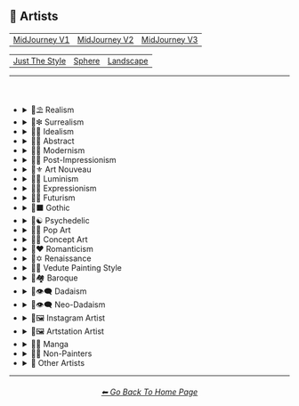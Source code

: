 <h2>📔 Artists</h2>

<div align="center">

<table>
	<tr align="center" valign="middle">
		<td>
			<a href="https://github.com/willwulfken/MidJourney-Styles-and-Keywords-Reference-Light/blob/text-gui/Pages/MJ_V1/Style_Pages/Sphere/Artists.md">MidJourney V1</a>
		</td>
		<td>
			<a href="https://github.com/willwulfken/MidJourney-Styles-and-Keywords-Reference-Light/blob/text-gui/Pages/MJ_V2/Style_Pages/Sphere/Artists.md">MidJourney V2</a>
		</td>
		<td>
			<a href="https://github.com/willwulfken/MidJourney-Styles-and-Keywords-Reference-Light/blob/text-gui/Pages/MJ_V3/Style_Pages/Sphere/Artists.md">MidJourney V3</a>
		</td>
	</tr>
</table>

<table>
	<tr align="center" valign="middle">
		<td>
			<a href="https://github.com/willwulfken/MidJourney-Styles-and-Keywords-Reference-Light/blob/text-gui/Pages/MJ_V3/Style_Pages/Just_The_Style/Artists.md">Just The Style</a>
		</td>
		<td>
			<a href="https://github.com/willwulfken/MidJourney-Styles-and-Keywords-Reference-Light/blob/text-gui/Pages/MJ_V3/Style_Pages/Sphere/Artists.md">Sphere</a>
		</td>
		<td>
			<a href="https://github.com/willwulfken/MidJourney-Styles-and-Keywords-Reference-Light/blob/text-gui/Pages/MJ_V3/Style_Pages/Landscape/Artists.md">Landscape</a>
		</td>
	</tr>
</table>

</div>

<hr>
<br>

- <details><summary>📔⛱ Realism</summary><p><div align="center">

	| Painting By Ivan Shishkin | Painting By Zdzislaw Beksinski |
	| :-: | :-: |
	| <img src="https://github.com/willwulfken/MidJourney-Styles-and-Keywords-Reference-Light/blob/text-gui/Images/MJ_V3/MidJourney_Styles_(sphere)/Artists/sphere_Painting_by_Ivan_Shishkin.webp?raw=true" width="256" /> | <img src="https://github.com/willwulfken/MidJourney-Styles-and-Keywords-Reference-Light/blob/text-gui/Images/MJ_V3/MidJourney_Styles_(sphere)/Artists/sphere_Painting_by_Zdzislaw_Beksinski.webp?raw=true" width="256" /> |
	
	<br>
	
	| Art by James Gurney | Painting By Claude Lorrain | Painting By Edward Hopper |
	| :-: | :-: | :-: |
	| <img src="https://github.com/willwulfken/MidJourney-Styles-and-Keywords-Reference-Light/blob/text-gui/Images/MJ_V3/MidJourney_Styles_(sphere)/Wave_10/sphere_Art_by_James_Gurney.webp?raw=true" width="256" /> | <img src="https://github.com/willwulfken/MidJourney-Styles-and-Keywords-Reference-Light/blob/text-gui/Images/MJ_V3/MidJourney_Styles_(sphere)/Artists/sphere_Painting_by_Claude_Lorrain.webp?raw=true" width="256" /> | <img src="https://github.com/willwulfken/MidJourney-Styles-and-Keywords-Reference-Light/blob/text-gui/Images/MJ_V3/MidJourney_Styles_(sphere)/Artists/sphere_Painting_by_Edward_Hopper.webp?raw=true" width="256" /> |

	<br>
	
	| Painted By Adolph Menzel | Painted By Alexei Savrasov | Painted By Andrew Wyeth |
	| :-: | :-: | :-: |
	| <img src="https://github.com/willwulfken/MidJourney-Styles-and-Keywords-Reference-Light/blob/text-gui/Images/MJ_V3/MidJourney_Styles_(sphere)/Artists/sphere_Painted_By_Adolph_Menzel.webp?raw=true" width="256" /> | <img src="https://github.com/willwulfken/MidJourney-Styles-and-Keywords-Reference-Light/blob/text-gui/Images/MJ_V3/MidJourney_Styles_(sphere)/Artists/sphere_Painted_By_Alexei_Savrasov.webp?raw=true" width="256" /> | <img src="https://github.com/willwulfken/MidJourney-Styles-and-Keywords-Reference-Light/blob/text-gui/Images/MJ_V3/MidJourney_Styles_(sphere)/Artists/sphere_Painted_By_Andrew_Wyeth.webp?raw=true" width="256" /> |

	<br>

	| Painting By Vilhelm Hammershoi |
	| :-: |
	| <img src="https://github.com/willwulfken/MidJourney-Styles-and-Keywords-Reference-Light/blob/text-gui/Images/MJ_V3/MidJourney_Styles_(sphere)/Artists/sphere_Painting_by_Vilhelm_Hammershoi.webp?raw=true" width="256" /> |

  </div></p></details>


- <details><summary>📔❇ Surrealism</summary><p><div align="center">

	| Painting By Salvador Dali | Painting By Pablo Picasso | Painted By Andre Masson |
	| :-: | :-: | :-: |
	| <img src="https://github.com/willwulfken/MidJourney-Styles-and-Keywords-Reference-Light/blob/text-gui/Images/MJ_V3/MidJourney_Styles_(sphere)/Artists/sphere_Painting_by_Salvador_Dali.webp?raw=true" width="256" /> | <img src="https://github.com/willwulfken/MidJourney-Styles-and-Keywords-Reference-Light/blob/text-gui/Images/MJ_V3/MidJourney_Styles_(sphere)/Artists/sphere_Painting_by_Pablo_Picasso.webp?raw=true" width="256" /> | <img src="https://github.com/willwulfken/MidJourney-Styles-and-Keywords-Reference-Light/blob/text-gui/Images/MJ_V3/MidJourney_Styles_(sphere)/Artists/sphere_Painted_By_Andre_Masson.webp?raw=true" width="256" /> |
	
	<br>
	
	| Painting By Max Ernst | Painting By Rene Magritte |
	| :-: | :-: |
	| <img src="https://github.com/willwulfken/MidJourney-Styles-and-Keywords-Reference-Light/blob/text-gui/Images/MJ_V3/MidJourney_Styles_(sphere)/Artists/sphere_Painting_by_Max_Ernst.webp?raw=true" width="256" /> | <img src="https://github.com/willwulfken/MidJourney-Styles-and-Keywords-Reference-Light/blob/text-gui/Images/MJ_V3/MidJourney_Styles_(sphere)/Artists/sphere_Painting_by_Rene_Magritte.webp?raw=true" width="256" /> |

	<br>

	| Art By Jim Burns | Art by Vincent Di Fate |
	| :-: | :-: |
	| <img src="https://github.com/willwulfken/MidJourney-Styles-and-Keywords-Reference-Light/blob/text-gui/Images/MJ_V3/MidJourney_Styles_(sphere)/Wave_10/sphere_Art_By_Jim_Burns.webp?raw=true" width="256" /> | <img src="https://github.com/willwulfken/MidJourney-Styles-and-Keywords-Reference-Light/blob/text-gui/Images/MJ_V3/MidJourney_Styles_(sphere)/Wave_10/sphere_Art_by_Vincent_Di_Fate.webp?raw=true" width="256" /> |

  </div></p></details>
  

- <details><summary>📔🔆 Idealism</summary><p><div align="center">

	| Painting By Jean Delville |
	| :-: |
	| <img src="https://github.com/willwulfken/MidJourney-Styles-and-Keywords-Reference-Light/blob/text-gui/Images/MJ_V3/MidJourney_Styles_(sphere)/Artists/sphere_Painting_by_Jean_Delville.webp?raw=true" width="256" /> |

  </div></p></details>


- <details><summary>📔💮 Abstract</summary><p><div align="center">

	| Painting By Wassily Kandinsky | Painting By Marcia Santore |
	| :-: | :-: |
	| <img src="https://github.com/willwulfken/MidJourney-Styles-and-Keywords-Reference-Light/blob/text-gui/Images/MJ_V3/MidJourney_Styles_(sphere)/Artists/sphere_Painting_by_Wassily_Kandinsky.webp?raw=true" width="256" /> | <img src="https://github.com/willwulfken/MidJourney-Styles-and-Keywords-Reference-Light/blob/text-gui/Images/MJ_V3/MidJourney_Styles_(sphere)/Artists/sphere_Painting_by_Marcia_Santore.webp?raw=true" width="256" /> |

  </div></p></details>


- <details><summary>📔🧬 Modernism</summary><p><div align="center">

	| Painting By Kandinksey | Painting by Paul Cezane |
	| :-: | :-: |
	| <img src="https://github.com/willwulfken/MidJourney-Styles-and-Keywords-Reference-Light/blob/text-gui/Images/MJ_V3/MidJourney_Styles_(sphere)/Wave_10/sphere_Painting_By_Kandinksey.webp?raw=true" width="256" /> | <img src="https://github.com/willwulfken/MidJourney-Styles-and-Keywords-Reference-Light/blob/text-gui/Images/MJ_V3/MidJourney_Styles_(sphere)/Wave_10/sphere_Painting_by_Paul_Cezane.webp?raw=true" width="256" /> |
	
	<br>

	| Painted By Lawrence Pelton | Painted By Amanda Sage |
    | :-: | :-: |
    | <img src="https://github.com/willwulfken/MidJourney-Styles-and-Keywords-Reference-Light/blob/text-gui/Images/MJ_V3/MidJourney_Styles_(sphere)/Artists/sphere_Painted_By_Lawrence_Pelton.webp?raw=true" width="256" /> | <img src="https://github.com/willwulfken/MidJourney-Styles-and-Keywords-Reference-Light/blob/text-gui/Images/MJ_V3/MidJourney_Styles_(sphere)/Artists/sphere_Painted_By_Amanda_Sage.webp?raw=true" width="256" /> |

	<br>

    | Painted By Amedeo Modigliani | Art by Henry Moore |
    | :-: | :-: |
    | <img src="https://github.com/willwulfken/MidJourney-Styles-and-Keywords-Reference-Light/blob/text-gui/Images/MJ_V3/MidJourney_Styles_(sphere)/Artists/sphere_Painted_By_Amedeo_Modigliani.webp?raw=true" width="256" /> | <img src="https://github.com/willwulfken/MidJourney-Styles-and-Keywords-Reference-Light/blob/text-gui/Images/MJ_V3/MidJourney_Styles_(sphere)/Wave_10/sphere_Art_by_Henry_Moore.webp?raw=true" width="256" /> |

  </div></p></details>


- <details><summary>📔➿ Post-Impressionism</summary><p><div align="center">

	| Painting By Van Gogh |
	| :-: |
	| <img src="https://github.com/willwulfken/MidJourney-Styles-and-Keywords-Reference-Light/blob/text-gui/Images/MJ_V3/MidJourney_Styles_(sphere)/Artists/sphere_Painting_by_Van_Gogh.webp?raw=true" width="256" /> |

  </div></p></details>


- <details><summary>📔⚜ Art Nouveau</summary><p><div align="center">

	| Painting By Wes Anderson | Painted By Alphonso Mucha | <br>Art By Gustav Klimt<p><div align="center"><i><h6>Added By <a href="https://github.com/brianrhea">Brian Rhea</a></h6></i></p> |
	| :-: | :-: | :-: |
	| <img src="https://github.com/willwulfken/MidJourney-Styles-and-Keywords-Reference-Light/blob/text-gui/Images/MJ_V3/MidJourney_Styles_(sphere)/Artists/sphere_Painting_by_Wes_Anderson.webp?raw=true" width="256" /> | <img src="https://github.com/willwulfken/MidJourney-Styles-and-Keywords-Reference-Light/blob/text-gui/Images/MJ_V3/MidJourney_Styles_(sphere)/Artists/sphere_Painted_By_Alphonso_Mucha.webp?raw=true" width="256" /> | <img src="https://github.com/willwulfken/MidJourney-Styles-and-Keywords-Reference-Light/blob/text-gui/Images/MJ_V3/MidJourney_Styles_(sphere)/Artists/sphere_Art_By_Gustav_Klimt.webp?raw=true" width="256" /> |

  </div></p></details>


- <details><summary>📔🌄 Luminism</summary><p><div align="center">

	| Painting By Albert Bierstadt | Painting By Thomas Kinkade |
	| :-: | :-: |
	| <img src="https://github.com/willwulfken/MidJourney-Styles-and-Keywords-Reference-Light/blob/text-gui/Images/MJ_V3/MidJourney_Styles_(sphere)/Artists/sphere_Painting_by_Albert_Bierstadt.webp?raw=true" width="256" /> | <img src="https://github.com/willwulfken/MidJourney-Styles-and-Keywords-Reference-Light/blob/text-gui/Images/MJ_V3/MidJourney_Styles_(sphere)/Artists/sphere_Painting_by_Thomas_Kinkade.webp?raw=true" width="256" /> |

  </div></p></details>


- <details><summary>📔🦋 Expressionism</summary><p><div align="center">

    | Painted By Affadi | Painted By Alexej Von Jawlensky | Painted By Alice Neel |
    | :-: | :-: | :-: |
    | <img src="https://github.com/willwulfken/MidJourney-Styles-and-Keywords-Reference-Light/blob/text-gui/Images/MJ_V3/MidJourney_Styles_(sphere)/Artists/sphere_Painted_By_Affadi.webp?raw=true" width="256" /> | <img src="https://github.com/willwulfken/MidJourney-Styles-and-Keywords-Reference-Light/blob/text-gui/Images/MJ_V3/MidJourney_Styles_(sphere)/Artists/sphere_Painted_By_Alexej_Von_Jawlensky.webp?raw=true" width="256" /> | <img src="https://github.com/willwulfken/MidJourney-Styles-and-Keywords-Reference-Light/blob/text-gui/Images/MJ_V3/MidJourney_Styles_(sphere)/Artists/sphere_Painted_By_Alice_Neel.webp?raw=true" width="256" /> |

    <br>

    | Painted By Alyssa Monks | Painted By Alfred Kubin |
    | :-: | :-: |
    | <img src="https://github.com/willwulfken/MidJourney-Styles-and-Keywords-Reference-Light/blob/text-gui/Images/MJ_V3/MidJourney_Styles_(sphere)/Artists/sphere_Painted_By_Alyssa_Monks.webp?raw=true" width="256" /> | <img src="https://github.com/willwulfken/MidJourney-Styles-and-Keywords-Reference-Light/blob/text-gui/Images/MJ_V3/MidJourney_Styles_(sphere)/Artists/sphere_Painted_By_Alfred_Kubin.webp?raw=true" width="256" /> |

  </div></p></details>


- <details><summary>📔🔳 Futurism</summary><p><div align="center">

	| Painting By David Alabo |
	| :-: |
	| <img src="https://github.com/willwulfken/MidJourney-Styles-and-Keywords-Reference-Light/blob/text-gui/Images/MJ_V3/MidJourney_Styles_(sphere)/Artists/sphere_Painting_by_David_Alabo.webp?raw=true" width="256" /> |

  </div></p></details>


- <details><summary>📔⬛ Gothic</summary><p><div align="center">

	| Painted By Anne Stokes | Painting By Gerald Brom |
	| :-: | :-: |
	| <img src="https://github.com/willwulfken/MidJourney-Styles-and-Keywords-Reference-Light/blob/text-gui/Images/MJ_V3/MidJourney_Styles_(sphere)/Artists/sphere_Painted_By_Anne_Stokes.webp?raw=true" width="256" /> | <img src="https://github.com/willwulfken/MidJourney-Styles-and-Keywords-Reference-Light/blob/text-gui/Images/MJ_V3/MidJourney_Styles_(sphere)/Artists/sphere_Painting_by_Gerald_Brom.webp?raw=true" width="256" /> |

	<br>

	| Painting By Grant Wood | Painted By Albrecht Durer |
	| :-: | :-: |
	| <img src="https://github.com/willwulfken/MidJourney-Styles-and-Keywords-Reference-Light/blob/text-gui/Images/MJ_V3/MidJourney_Styles_(sphere)/Artists/sphere_Painting_by_Grant_Wood.webp?raw=true" width="256" /> | <img src="https://github.com/willwulfken/MidJourney-Styles-and-Keywords-Reference-Light/blob/text-gui/Images/MJ_V3/MidJourney_Styles_(sphere)/Artists/sphere_Painted_By_Albrecht_Durer.webp?raw=true" width="256" /> |

  </div></p></details>


- <details><summary>📔☯ Psychedelic</summary><p><div align="center">

	| Painting By Alex Grey | Painting By Dan Mumford |
	| :-: | :-: |
	| <img src="https://github.com/willwulfken/MidJourney-Styles-and-Keywords-Reference-Light/blob/text-gui/Images/MJ_V3/MidJourney_Styles_(sphere)/Artists/sphere_Painting_by_Alex_Grey.webp?raw=true" width="256" /> | <img src="https://github.com/willwulfken/MidJourney-Styles-and-Keywords-Reference-Light/blob/text-gui/Images/MJ_V3/MidJourney_Styles_(sphere)/Artists/sphere_Painting_by_Dan_Mumford.webp?raw=true" width="256" /> |

  </div></p></details>


- <details><summary>📔🔴 Pop Art</summary><p><div align="center">

	| Painted By Andy Worhol | Painting By David Hockney |
	| :-: | :-: |
	| <img src="https://github.com/willwulfken/MidJourney-Styles-and-Keywords-Reference-Light/blob/text-gui/Images/MJ_V3/MidJourney_Styles_(sphere)/Artists/sphere_Painted_By_Andy_Worhol.webp?raw=true" width="256" /> | <img src="https://github.com/willwulfken/MidJourney-Styles-and-Keywords-Reference-Light/blob/text-gui/Images/MJ_V3/MidJourney_Styles_(sphere)/Artists/sphere_Painting_by_David_Hockney.webp?raw=true" width="256" /> |

  </div></p></details>


- <details><summary>📔🧿 Concept Art</summary><p><div align="center">

	| Painting By Marc Simonetti | Painted By Alan Lee |
	| :-: | :-: |
	| <img src="https://github.com/willwulfken/MidJourney-Styles-and-Keywords-Reference-Light/blob/text-gui/Images/MJ_V3/MidJourney_Styles_(sphere)/Artists/sphere_Painting_by_Marc_Simonetti.webp?raw=true" width="256" /> | <img src="https://github.com/willwulfken/MidJourney-Styles-and-Keywords-Reference-Light/blob/text-gui/Images/MJ_V3/MidJourney_Styles_(sphere)/Artists/sphere_Painted_By_Alan_Lee.webp?raw=true" width="256" /> |

  </div></p></details>


- <details><summary>📔❤ Romanticism</summary><p><div align="center">

	| Painting By John Constable |
	| :-: |
	| <img src="https://github.com/willwulfken/MidJourney-Styles-and-Keywords-Reference-Light/blob/text-gui/Images/MJ_V3/MidJourney_Styles_(sphere)/Artists/sphere_Painting_by_John_Constable.webp?raw=true" width="256" /> |

  </div></p></details>


- <details><summary>📔✡️ Renaissance</summary><p><div align="center">

	| Painted By Leonardo Da Vinci | Painted By Da Vinci |
	| :-: | :-: |
	| <img src="https://github.com/willwulfken/MidJourney-Styles-and-Keywords-Reference-Light/blob/text-gui/Images/MJ_V3/MidJourney_Styles_(sphere)/Wave_11/sphere_Painted_By_Leonardo_Da_Vinci.webp?raw=true" width="256" /> | <img src="https://github.com/willwulfken/MidJourney-Styles-and-Keywords-Reference-Light/blob/text-gui/Images/MJ_V3/MidJourney_Styles_(sphere)/Wave_11/sphere_Painted_By_Da_Vinci.webp?raw=true" width="256" /> |
	
	<br>

	| Painting By Hieronymus Bosch |
	| :-: |
	| <img src="https://github.com/willwulfken/MidJourney-Styles-and-Keywords-Reference-Light/blob/text-gui/Images/MJ_V3/MidJourney_Styles_(sphere)/Artists/sphere_Painting_by_Hieronymus_Bosch.webp?raw=true" width="256" /> |

  </div></p></details>


- <details><summary>📔🌇 Vedute Painting Style</summary><p><div align="center">

	| Painting By Canaletto |
	| :-: |
	| <img src="https://github.com/willwulfken/MidJourney-Styles-and-Keywords-Reference-Light/blob/text-gui/Images/MJ_V3/MidJourney_Styles_(sphere)/Artists/sphere_Painting_by_Canaletto.webp?raw=true" width="256" /> |

  </div></p></details>


- <details><summary>📔🏘 Baroque</summary><p><div align="center">

	| Painted By Annibale Carracci | Painted By Anthony Van Dyck |
    | :-: | :-: |
    | <img src="https://github.com/willwulfken/MidJourney-Styles-and-Keywords-Reference-Light/blob/text-gui/Images/MJ_V3/MidJourney_Styles_(sphere)/Artists/sphere_Painted_By_Annibale_Carracci.webp?raw=true" width="256" /> | <img src="https://github.com/willwulfken/MidJourney-Styles-and-Keywords-Reference-Light/blob/text-gui/Images/MJ_V3/MidJourney_Styles_(sphere)/Artists/sphere_Painted_By_Anthony_Van_Dyck.webp?raw=true" width="256" /> |

  </div></p></details>


- <details><summary>📔👁‍🗨 Dadaism</summary><p><div align="center">

	| Painting By Robert Rauschenberg | Art By Man Ray |
	| :-: | :-: |
	| <img src="https://github.com/willwulfken/MidJourney-Styles-and-Keywords-Reference-Light/blob/text-gui/Images/MJ_V3/MidJourney_Styles_(sphere)/Artists/sphere_Painting_by_Robert_Rauschenberg.webp?raw=true" width="256" /> | <img src="https://github.com/willwulfken/MidJourney-Styles-and-Keywords-Reference-Light/blob/text-gui/Images/MJ_V3/MidJourney_Styles_(sphere)/Artists/sphere_Art_by_Man_Ray.webp?raw=true" width="256" /> |
	
	<br>
	
	| Painting By Morton Livingston Schamberg | Art By Marcel Duchamp |
	| :-: | :-: |
	| <img src="https://github.com/willwulfken/MidJourney-Styles-and-Keywords-Reference-Light/blob/text-gui/Images/MJ_V3/MidJourney_Styles_(sphere)/Artists/sphere_Painting_by_Morton_Livingston_Schamberg.webp?raw=true" width="256" /> | <img src="https://github.com/willwulfken/MidJourney-Styles-and-Keywords-Reference-Light/blob/text-gui/Images/MJ_V3/MidJourney_Styles_(sphere)/Artists/sphere_Art_by_Marcel_Duchamp.webp?raw=true" width="256" /> |
	
	<br>
	
	| Art By Suzanne Duchamp | Painting By Francis Picabia |
	| :-: | :-: |
	| <img src="https://github.com/willwulfken/MidJourney-Styles-and-Keywords-Reference-Light/blob/text-gui/Images/MJ_V3/MidJourney_Styles_(sphere)/Artists/sphere_Art_by_Suzanne_Duchamp.webp?raw=true" width="256" /> | <img src="https://github.com/willwulfken/MidJourney-Styles-and-Keywords-Reference-Light/blob/text-gui/Images/MJ_V3/MidJourney_Styles_(sphere)/Artists/sphere_Painting_by_Francis_Picabia.webp?raw=true" width="256" /> |
	
	<br>
	
	| Art By Georges Ribemont-Dessaignes | Painting By Juliette Roche |
	| :-: | :-: |
	| <img src="https://github.com/willwulfken/MidJourney-Styles-and-Keywords-Reference-Light/blob/text-gui/Images/MJ_V3/MidJourney_Styles_(sphere)/Artists/sphere_Art_by_Georges_Ribemont-Dessaignes.webp?raw=true" width="256" /> | <img src="https://github.com/willwulfken/MidJourney-Styles-and-Keywords-Reference-Light/blob/text-gui/Images/MJ_V3/MidJourney_Styles_(sphere)/Artists/sphere_Painting_by_Juliette_Roche.webp?raw=true" width="256" /> |

	<br>

	| Art By Max Ernst | Art By Wilhelm Fick |
	| :-: | :-: |
	| <img src="https://github.com/willwulfken/MidJourney-Styles-and-Keywords-Reference-Light/blob/text-gui/Images/MJ_V3/MidJourney_Styles_(sphere)/Artists/sphere_Art_by_Max_Ernst.webp?raw=true" width="256" /> | <img src="https://github.com/willwulfken/MidJourney-Styles-and-Keywords-Reference-Light/blob/text-gui/Images/MJ_V3/MidJourney_Styles_(sphere)/Artists/sphere_Art_by_Wilhelm_Fick.webp?raw=true" width="256" /> |
	
	<br>

	| Art By George Grosz | Art By Hannah Hoch |
	| :-: | :-: |
	| <img src="https://github.com/willwulfken/MidJourney-Styles-and-Keywords-Reference-Light/blob/text-gui/Images/MJ_V3/MidJourney_Styles_(sphere)/Artists/sphere_Art_by_George_Grosz.webp?raw=true" width="256" /> | <img src="https://github.com/willwulfken/MidJourney-Styles-and-Keywords-Reference-Light/blob/text-gui/Images/MJ_V3/MidJourney_Styles_(sphere)/Artists/sphere_Art_by_Hannah_Hoch.webp?raw=true" width="256" /> |
	
	<br>

	| Art By Kurt Schwitters | Painting By Julius Evola |
	| :-: | :-: |
	| <img src="https://github.com/willwulfken/MidJourney-Styles-and-Keywords-Reference-Light/blob/text-gui/Images/MJ_V3/MidJourney_Styles_(sphere)/Artists/sphere_Art_by_Kurt_Schwitters.webp?raw=true" width="256" /> | <img src="https://github.com/willwulfken/MidJourney-Styles-and-Keywords-Reference-Light/blob/text-gui/Images/MJ_V3/MidJourney_Styles_(sphere)/Artists/sphere_Painting_by_Julius_Evola.webp?raw=true" width="256" /> |
	
	<br>

	| Painting By Serge Charchoune | Art By Ilia Zdanevich |
	| :-: | :-: |
	| <img src="https://github.com/willwulfken/MidJourney-Styles-and-Keywords-Reference-Light/blob/text-gui/Images/MJ_V3/MidJourney_Styles_(sphere)/Artists/sphere_Painting_by_Serge_Charchoune.webp?raw=true" width="256" /> | <img src="https://github.com/willwulfken/MidJourney-Styles-and-Keywords-Reference-Light/blob/text-gui/Images/MJ_V3/MidJourney_Styles_(sphere)/Artists/sphere_Art_by_Ilia_Zdanevich.webp?raw=true" width="256" /> |
	
	<br>

	| Painting By Jean Crotti | Art By Sophie Taeuber-Arp |
	| :-: | :-: |
	| <img src="https://github.com/willwulfken/MidJourney-Styles-and-Keywords-Reference-Light/blob/text-gui/Images/MJ_V3/MidJourney_Styles_(sphere)/Artists/sphere_Painting_by_Jean_Crotti.webp?raw=true" width="256" /> | <img src="https://github.com/willwulfken/MidJourney-Styles-and-Keywords-Reference-Light/blob/text-gui/Images/MJ_V3/MidJourney_Styles_(sphere)/Artists/sphere_Art_by_Sophie_Taeuber-Arp.webp?raw=true" width="256" /> |

  </div></p></details>


- <details><summary>📔👁‍🗨 Neo-Dadaism</summary><p><div align="center">
	
	| Art By Genpei Akasegawa | Painting By Josip Demirovic Devj |
	| :-: | :-: |
	| <img src="https://github.com/willwulfken/MidJourney-Styles-and-Keywords-Reference-Light/blob/text-gui/Images/MJ_V3/MidJourney_Styles_(sphere)/Artists/sphere_Art_by_Genpei_Akasegawa.webp?raw=true" width="256" /> | <img src="https://github.com/willwulfken/MidJourney-Styles-and-Keywords-Reference-Light/blob/text-gui/Images/MJ_V3/MidJourney_Styles_(sphere)/Artists/sphere_Painting_by_Josip_Demirovic_Devj.webp?raw=true" width="256" /> |
	
	<br>
	
	| Painting By Jim Dine | Art By Arthur Kopcke |
	| :-: | :-: |
	| <img src="https://github.com/willwulfken/MidJourney-Styles-and-Keywords-Reference-Light/blob/text-gui/Images/MJ_V3/MidJourney_Styles_(sphere)/Artists/sphere_Painting_by_Jim_Dine.webp?raw=true" width="256" /> | <img src="https://github.com/willwulfken/MidJourney-Styles-and-Keywords-Reference-Light/blob/text-gui/Images/MJ_V3/MidJourney_Styles_(sphere)/Artists/sphere_Art_by_Arthur_Kopcke.webp?raw=true" width="256" /> |
	
	<br>
	
	| Art By George Maciunas | Art By Valery Oisteanu |
	| :-: | :-: |
	| <img src="https://github.com/willwulfken/MidJourney-Styles-and-Keywords-Reference-Light/blob/text-gui/Images/MJ_V3/MidJourney_Styles_(sphere)/Artists/sphere_Art_by_George_Maciunas.webp?raw=true" width="256" /> | <img src="https://github.com/willwulfken/MidJourney-Styles-and-Keywords-Reference-Light/blob/text-gui/Images/MJ_V3/MidJourney_Styles_(sphere)/Artists/sphere_Art_by_Valery_Oisteanu.webp?raw=true" width="256" /> |

	<br>
	
	| Painting By Ushio Shinohara | Art By Jean Tinguely |
	| :-: | :-: |
	| <img src="https://github.com/willwulfken/MidJourney-Styles-and-Keywords-Reference-Light/blob/text-gui/Images/MJ_V3/MidJourney_Styles_(sphere)/Artists/sphere_Painting_by_Ushio_Shinohara.webp?raw=true" width="256" /> | <img src="https://github.com/willwulfken/MidJourney-Styles-and-Keywords-Reference-Light/blob/text-gui/Images/MJ_V3/MidJourney_Styles_(sphere)/Artists/sphere_Art_by_Jean_Tinguely.webp?raw=true" width="256" /> |
	
	<br>
	
	| Art By Masunobu Yoshimura |
	| :-: |
	| <img src="https://github.com/willwulfken/MidJourney-Styles-and-Keywords-Reference-Light/blob/text-gui/Images/MJ_V3/MidJourney_Styles_(sphere)/Artists/sphere_Art_by_Masunobu_Yoshimura.webp?raw=true" width="256" /> |

  </div></p></details>


- <details><summary>📔🖼 Instagram Artist</summary><p><div align="center">
	
	| Uon.visuals | Art By Uon.visuals |
	| :-: | :-: |
	| <img src="https://github.com/willwulfken/MidJourney-Styles-and-Keywords-Reference-Light/blob/text-gui/Images/MJ_V3/MidJourney_Styles_(sphere)/Artists/sphere_Uon.visuals.webp?raw=true" width="256" /> | <img src="https://github.com/willwulfken/MidJourney-Styles-and-Keywords-Reference-Light/blob/text-gui/Images/MJ_V3/MidJourney_Styles_(sphere)/Artists/sphere_Art_by_Uon.visuals.webp?raw=true" width="256" /> |
	
	<br>

	| Art By Seth McMahon |
	| :-: |
	| <img src="https://github.com/willwulfken/MidJourney-Styles-and-Keywords-Reference-Light/blob/text-gui/Images/MJ_V3/MidJourney_Styles_(sphere)/Wave_10/sphere_Art_By_Seth_McMahon.webp?raw=true" width="256" /> |
	
	<br>
	
	| Artofethan | Art By Artofethan |
	| :-: | :-: |
	| <img src="https://github.com/willwulfken/MidJourney-Styles-and-Keywords-Reference-Light/blob/text-gui/Images/MJ_V3/MidJourney_Styles_(sphere)/Artists/sphere_Artofethan.webp?raw=true" width="256" /> | <img src="https://github.com/willwulfken/MidJourney-Styles-and-Keywords-Reference-Light/blob/text-gui/Images/MJ_V3/MidJourney_Styles_(sphere)/Artists/sphere_Art_by_artofethan.webp?raw=true" width="256" /> |

	<br>
	
	| Painting By Peter Mohrbacher |
	| :-: |
	| <img src="https://github.com/willwulfken/MidJourney-Styles-and-Keywords-Reference-Light/blob/text-gui/Images/MJ_V3/MidJourney_Styles_(sphere)/Artists/sphere_Painting_by_Peter_Mohrbacher.webp?raw=true" width="256" /> |

	<br>
	
	| Painting By Boris Groh |
	| :-: |
	| <img src="https://github.com/willwulfken/MidJourney-Styles-and-Keywords-Reference-Light/blob/text-gui/Images/MJ_V3/MidJourney_Styles_(sphere)/Wave_10/sphere_Painting_By_Boris_Groh.webp?raw=true" width="256" /> |

  </div></p></details>


- <details><summary>📔🖼 Artstation Artist</summary><p><div align="center">

    | Painted By Annton Fadeev | Painted By Alena Aenami |
    | :-: | :-: |
    | <img src="https://github.com/willwulfken/MidJourney-Styles-and-Keywords-Reference-Light/blob/text-gui/Images/MJ_V3/MidJourney_Styles_(sphere)/Artists/sphere_Painted_By_Annton_Fadeev.webp?raw=true" width="256" /> | <img src="https://github.com/willwulfken/MidJourney-Styles-and-Keywords-Reference-Light/blob/text-gui/Images/MJ_V3/MidJourney_Styles_(sphere)/Artists/sphere_Painted_By_Alena_Aenami.webp?raw=true" width="256" /> |

	<br>

    | Painted By Andreas Rocha | Painted By Aleksi Briclot |
    | :-: | :-: |
    | <img src="https://github.com/willwulfken/MidJourney-Styles-and-Keywords-Reference-Light/blob/text-gui/Images/MJ_V3/MidJourney_Styles_(sphere)/Artists/sphere_Painted_By_Andreas_Rocha.webp?raw=true" width="256" /> | <img src="https://github.com/willwulfken/MidJourney-Styles-and-Keywords-Reference-Light/blob/text-gui/Images/MJ_V3/MidJourney_Styles_(sphere)/Artists/sphere_Painted_By_Aleksi_Briclot.webp?raw=true" width="256" /> |

	<br>

	| Painting By Ivan Stan |
	| :-: |
	| <img src="https://github.com/willwulfken/MidJourney-Styles-and-Keywords-Reference-Light/blob/text-gui/Images/MJ_V3/MidJourney_Styles_(sphere)/Wave_10/sphere_Painting_By_Ivan_Stan.webp?raw=true" width="256" /> |

  </div></p></details>


- <details><summary>📔🈯 Manga</summary><p><div align="center">

	| Painting By Junji Ito |
	| :-: |
	| <img src="https://github.com/willwulfken/MidJourney-Styles-and-Keywords-Reference-Light/blob/text-gui/Images/MJ_V3/MidJourney_Styles_(sphere)/Artists/sphere_Painting_by_Junji_Ito.webp?raw=true" width="256" /> |

	<br>

	| Painted By Akihiko Yoshida | Painted By Anton Pieck |
	| :-: | :-: |
	| <img src="https://github.com/willwulfken/MidJourney-Styles-and-Keywords-Reference-Light/blob/text-gui/Images/MJ_V3/MidJourney_Styles_(sphere)/Artists/sphere_Painted_By_Akihiko_Yoshida.webp?raw=true" width="256" /> | <img src="https://github.com/willwulfken/MidJourney-Styles-and-Keywords-Reference-Light/blob/text-gui/Images/MJ_V3/MidJourney_Styles_(sphere)/Artists/sphere_Painted_By_Anton_Pieck.webp?raw=true" width="256" /> |

	<br>

	| Painted By Angus McKie | Painted By Akari Toriyama | Painted By Al Williamson |
	| :-: | :-: | :-: |
	| <img src="https://github.com/willwulfken/MidJourney-Styles-and-Keywords-Reference-Light/blob/text-gui/Images/MJ_V3/MidJourney_Styles_(sphere)/Artists/sphere_Painted_By_Angus_McKie.webp?raw=true" width="256" /> | <img src="https://github.com/willwulfken/MidJourney-Styles-and-Keywords-Reference-Light/blob/text-gui/Images/MJ_V3/MidJourney_Styles_(sphere)/Artists/sphere_Painted_By_Akari_Toriyama.webp?raw=true" width="256" /> | <img src="https://github.com/willwulfken/MidJourney-Styles-and-Keywords-Reference-Light/blob/text-gui/Images/MJ_V3/MidJourney_Styles_(sphere)/Artists/sphere_Painted_By_Al_Williamson.webp?raw=true" width="256" /> |

	<br>

	| Art by Ilya Kuvshinov |
	| :-: |
	| <img src="https://github.com/willwulfken/MidJourney-Styles-and-Keywords-Reference-Light/blob/text-gui/Images/MJ_V3/MidJourney_Styles_(sphere)/Wave_10/sphere_Art_by_Ilya_Kuvshinov.webp?raw=true" width="256" /> |

  </div></p></details>


- <details><summary>📔🗿 Non-Painters</summary><p>

    - <details><summary>📔🗿 Sculptors</summary><p><div align="center">

        | Art By Alberto Giacometti | Art By Alexander Milne Calder |
        | :-: | :-: |
        | <img src="https://github.com/willwulfken/MidJourney-Styles-and-Keywords-Reference-Light/blob/text-gui/Images/MJ_V3/MidJourney_Styles_(sphere)/Artists/sphere_Art_By_Alberto_Giacometti.webp?raw=true" width="256" /> | <img src="https://github.com/willwulfken/MidJourney-Styles-and-Keywords-Reference-Light/blob/text-gui/Images/MJ_V3/MidJourney_Styles_(sphere)/Artists/sphere_Art_By_Alexander_Milne_Calder.webp?raw=true" width="256" /> |

      </div></p></details>

    - <details><summary>📔📷 Photographers</summary><p><div align="center">

        | Art By Anne Geddes | <br>Art By Joel-Peter Witkin<p><div align="center"><i><h6>Added By <a href="https://github.com/fleshcrucifix">fleshcrucifix</a></h6></i></p> |
        | :-: | :-: |
        | <img src="https://github.com/willwulfken/MidJourney-Styles-and-Keywords-Reference-Light/blob/text-gui/Images/MJ_V3/MidJourney_Styles_(sphere)/Artists/sphere_Art_By_Anne_Geddes.webp?raw=true" width="256" /> | <img src="https://github.com/willwulfken/MidJourney-Styles-and-Keywords-Reference-Light/blob/text-gui/Images/MJ_V3/MidJourney_Styles_(sphere)/Artists/Sphere_art_by_Joel-Peter_Witkin.webp?raw=true" width="256" /> |

      </div></p></details>

    - <details><summary>📔✍ Writers</summary><p><div align="center">

        | Art By Anne McCaffrey |
        | :-: |
        | <img src="https://github.com/willwulfken/MidJourney-Styles-and-Keywords-Reference-Light/blob/text-gui/Images/MJ_V3/MidJourney_Styles_(sphere)/Artists/sphere_Art_By_Anne_McCaffrey.webp?raw=true" width="256" /> |

      </div></p></details>

  </p></details>


- <details><summary>📔 Other Artists</summary><p><div align="center">

	| Painting By Bob Ross | Art By M.C. Escher |
	| :-: | :-: |
	| <img src="https://github.com/willwulfken/MidJourney-Styles-and-Keywords-Reference-Light/blob/text-gui/Images/MJ_V3/MidJourney_Styles_(sphere)/Artists/sphere_Painting_by_Bob_Ross.webp?raw=true" width="256" /> | <img src="https://github.com/willwulfken/MidJourney-Styles-and-Keywords-Reference-Light/blob/text-gui/Images/MJ_V3/MidJourney_Styles_(sphere)/Artists/sphere_Art_By_M.C._Escher.webp?raw=true" width="256" /> |
	
	<br>
	
	| Painting By Boris Smirnoff | Painted By Anton Otto |
	| :-: | :-: |
	| <img src="https://github.com/willwulfken/MidJourney-Styles-and-Keywords-Reference-Light/blob/text-gui/Images/MJ_V3/MidJourney_Styles_(sphere)/Artists/sphere_Painting_by_Boris_Smirnoff.webp?raw=true" width="256" /> | <img src="https://github.com/willwulfken/MidJourney-Styles-and-Keywords-Reference-Light/blob/text-gui/Images/MJ_V3/MidJourney_Styles_(sphere)/Artists/sphere_Painted_By_Anton_Otto.webp?raw=true" width="256" /> |

	<br>

	| Painted By Alexander Jansson | Painted By Ansel Adams |
    | :-: | :-: |
    | <img src="https://github.com/willwulfken/MidJourney-Styles-and-Keywords-Reference-Light/blob/text-gui/Images/MJ_V3/MidJourney_Styles_(sphere)/Artists/sphere_Painted_By_Alexander_Jansson.webp?raw=true" width="256" /> | <img src="https://github.com/willwulfken/MidJourney-Styles-and-Keywords-Reference-Light/blob/text-gui/Images/MJ_V3/MidJourney_Styles_(sphere)/Artists/sphere_Painted_By_Ansel_Adams.webp?raw=true" width="256" /> |

	<br>

	| Art By Ray Harryhausen | Art By H.R. Giger |
	| :-: | :-: |
	| <img src="https://github.com/willwulfken/MidJourney-Styles-and-Keywords-Reference-Light/blob/text-gui/Images/MJ_V3/MidJourney_Styles_(sphere)/Wave_10/sphere_Art_By_Ray_Harryhausen.webp?raw=true" width="256" /> | <img src="https://github.com/willwulfken/MidJourney-Styles-and-Keywords-Reference-Light/blob/text-gui/Images/MJ_V3/MidJourney_Styles_(sphere)/Wave_10/sphere_Art_By_H.R._Giger.webp?raw=true" width="256" /> |
	
	<br>
	
	| Painting By Raja Ravi Varma |
	| :-: |
	| <img src="https://github.com/willwulfken/MidJourney-Styles-and-Keywords-Reference-Light/blob/text-gui/Images/MJ_V3/MidJourney_Styles_(sphere)/Wave_10/sphere_Painting_By_Raja_Ravi_Varma.webp?raw=true" width="256" /> |
	
	<br>

	| Painted By Anna Dittmann | Painting By Hugh Ferriss | Painted By Alexandre Cabanel |
	| :-: | :-: | :-: |
	| <img src="https://github.com/willwulfken/MidJourney-Styles-and-Keywords-Reference-Light/blob/text-gui/Images/MJ_V3/MidJourney_Styles_(sphere)/Artists/sphere_Painted_By_Anna_Dittmann.webp?raw=true" width="256" /> | <img src="https://github.com/willwulfken/MidJourney-Styles-and-Keywords-Reference-Light/blob/text-gui/Images/MJ_V3/MidJourney_Styles_(sphere)/Artists/sphere_Painting_by_Hugh_Ferriss.webp?raw=true" width="256" /> | <img src="https://github.com/willwulfken/MidJourney-Styles-and-Keywords-Reference-Light/blob/text-gui/Images/MJ_V3/MidJourney_Styles_(sphere)/Artists/sphere_Painted_By_Alexandre_Cabanel.webp?raw=true" width="256" /> |

	<br>
	
	| Painting By John Howe | Painted By Squidward Tentacles |
	| :-: | :-: |
	| <img src="https://github.com/willwulfken/MidJourney-Styles-and-Keywords-Reference-Light/blob/text-gui/Images/MJ_V3/MidJourney_Styles_(sphere)/Artists/sphere_Painting_by_John_Howe.webp?raw=true" width="256" /> | <img src="https://github.com/willwulfken/MidJourney-Styles-and-Keywords-Reference-Light/blob/text-gui/Images/MJ_V3/MidJourney_Styles_(sphere)/Artists/sphere_Painted_by_Squidward_Tentacles.webp?raw=true" width="256" /> |

  </div></p></details>

<hr><!--------------->
<div align="center">
<h6><a href="https://github.com/willwulfken/MidJourney-Styles-and-Keywords-Reference-Light/blob/text-gui/README.md">⬅ Go Back To Home Page</a></h6>
</div>

